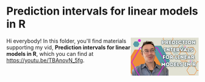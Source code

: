 # Prediction intervals for linear models in R
[<img src="prediction new thumb.png" align="right" height="100" />](<https://youtu.be/TBAnovN_5fg>)

Hi everybody! In this folder, you'll find materials supporting my vid, **Prediction intervals for linear models in R**, which you can find at <https://youtu.be/TBAnovN_5fg>. 